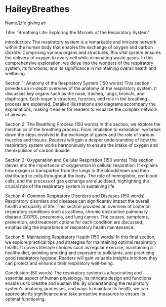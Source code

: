 # HaileyBreathes
Name/Life giving air


Title: "Breathing Life: Exploring the Marvels of the Respiratory System"

Introduction:
The respiratory system is a remarkable and intricate network within the human body that enables the exchange of oxygen and carbon dioxide. Comprising various organs and structures, this vital system ensures the delivery of oxygen to every cell while eliminating waste gases. In this comprehensive exploration, we delve into the wonders of the respiratory system, its functions, and its significance in maintaining overall health and wellbeing.

Section 1: Anatomy of the Respiratory System (150 words)
This section provides an in-depth overview of the anatomy of the respiratory system. It discusses key organs such as the nose, trachea, lungs, bronchi, and diaphragm. Each organ's structure, function, and role in the breathing process are explained. Detailed illustrations and diagrams accompany the explanations, making it easier for readers to visualize the complex network of airways.

Section 2: The Breathing Process (150 words)
In this section, we explore the mechanics of the breathing process. From inhalation to exhalation, we break down the steps involved in the exchange of gases and the role of various muscles and tissues. Readers will gain a deeper understanding of how the respiratory system works harmoniously to ensure the intake of oxygen and the expulsion of carbon dioxide.

Section 3: Oxygenation and Cellular Respiration (150 words)
This section delves into the importance of oxygenation in cellular respiration. It explains how oxygen is transported from the lungs to the bloodstream and then distributed to cells throughout the body. The role of hemoglobin, red blood cells, and the process of gas exchange are elucidated, highlighting the crucial role of the respiratory system in sustaining life.

Section 4: Common Respiratory Disorders and Diseases (150 words)
Respiratory disorders and diseases can significantly impact the overall health and quality of life. This section provides an overview of common respiratory conditions such as asthma, chronic obstructive pulmonary disease (COPD), pneumonia, and lung cancer. The causes, symptoms, prevention, and treatment options for each condition are discussed, emphasizing the importance of respiratory health maintenance.

Section 5: Maintaining Respiratory Health (150 words)
In this final section, we explore practical tips and strategies for maintaining optimal respiratory health. It covers lifestyle choices such as regular exercise, maintaining a healthy diet, avoiding smoking and exposure to pollutants, and practicing good respiratory hygiene. Readers will gain valuable insights into how they can protect and enhance their respiratory well-being.

Conclusion: (50 words)
The respiratory system is a fascinating and essential aspect of human physiology. Its intricate design and functions enable us to breathe and sustain life. By understanding the respiratory system's anatomy, processes, and ways to maintain its health, we can appreciate its significance and take proactive measures to ensure its optimal functioning.

